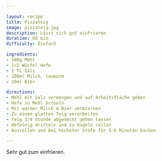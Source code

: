 ```yaml
---

layout: recipe
title: Pizzateig
image: pizzateig.jpg
description: Lässt sich gut einfrieren
duration: 60 min
difficulty: Einfach

ingredients: 
- 500g Mehl
- 1/2 Würfel Hefe
- 2 TL Salz
- 200ml Milch, lauwarm
- 20ml Bier

directions: 
- Mehl mit Salz vermengen und auf Arbeitsfläche geben
- Hefe zu Mehl bröseln
- Mit warmer Milch & Bier vermischen
- Zu einem glatten Teig verarbeiten
- Teig 3/4 Stunde abgedeckt gehen lassen
- Hefeteig dritteln und zu Kugeln rollen
- Ausrollen und bei höchster Stufe für 5-6 Minuten backen

---
```


Sehr gut zum einfrieren.